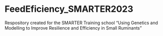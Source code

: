 # FeedEficiency_SMARTER2023
Respository created for the SMARTER Training school “Using Genetics and Modelling to Improve Resilience and Efficiency in Small Ruminants”
